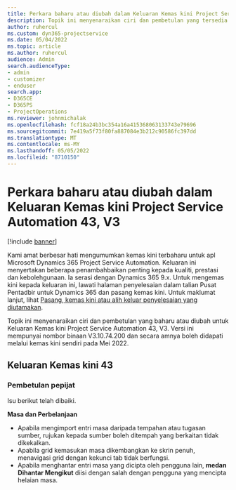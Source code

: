 ```yaml
---
title: Perkara baharu atau diubah dalam Keluaran Kemas kini Project Service Automation 43, V3
description: Topik ini menyenaraikan ciri dan pembetulan yang tersedia dalam Keluaran Kemas kini Microsoft Dynamics 365 Project Service Automation 43, V3.
author: ruhercul
ms.custom: dyn365-projectservice
ms.date: 05/04/2022
ms.topic: article
ms.author: ruhercul
audience: Admin
search.audienceType:
- admin
- customizer
- enduser
search.app:
- D365CE
- D365PS
- ProjectOperations
ms.reviewer: johnmichalak
ms.openlocfilehash: fcf18a24b3bc354a16a415368063133743e79696
ms.sourcegitcommit: 7e419a5f73f80fa887084e3b212c90586fc397dd
ms.translationtype: MT
ms.contentlocale: ms-MY
ms.lasthandoff: 05/05/2022
ms.locfileid: "8710150"
---
```

# <a name="whats-new-or-changed-in-project-service-automation-update-release-43-v3"></a>Perkara baharu atau diubah dalam Keluaran Kemas kini Project Service Automation 43, V3

[!include [banner](../includes/psa-now-project-operations.md)]

Kami amat berbesar hati mengumumkan kemas kini terbaharu untuk apl Microsoft Dynamics 365 Project Service Automation. Keluaran ini menyertakan beberapa penambahbaikan penting kepada kualiti, prestasi dan kebolehgunaan. Ia serasi dengan Dynamics 365 9.x. Untuk mengemas kini kepada keluaran ini, lawati halaman penyelesaian dalam talian Pusat Pentadbir untuk Dynamics 365 dan pasang kemas kini. Untuk maklumat lanjut, lihat [Pasang, kemas kini atau alih keluar penyelesaian yang diutamakan](/power-platform/admin/install-remove-preferred-solution).

Topik ini menyenaraikan ciri dan pembetulan yang baharu atau diubah untuk Keluaran Kemas kini Project Service Automation 43, V3. Versi ini mempunyai nombor binaan V3.10.74.200 dan secara amnya boleh didapati melalui kemas kini sendiri pada Mei 2022.

## <a name="update-release-43"></a>Keluaran Kemas kini 43

### <a name="bug-fixes"></a>Pembetulan pepijat

Isu berikut telah dibaiki.


**Masa dan Perbelanjaan**

- Apabila mengimport entri masa daripada tempahan atau tugasan sumber, rujukan kepada sumber boleh ditempah yang berkaitan tidak dikekalkan.
- Apabila grid kemasukan masa dikembangkan ke skrin penuh, menavigasi grid dengan kekunci tab tidak berfungsi.
- Apabila menghantar entri masa yang dicipta oleh pengguna lain, **medan Dihantar Mengikut** diisi dengan salah dengan pengguna yang mencipta helaian masa.
